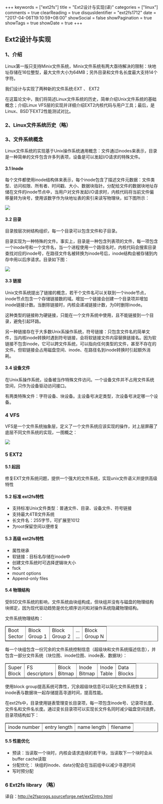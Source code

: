 +++
keywords = ["ext2fs"]
title = "Ext2设计与实现(译)"
categories = ["linux"]
comments = true
clearReading = true
disqusIdentifier = "ext2fs1712"
date = "2017-04-06T19:10:59+08:00"
showSocial = false
showPagination = true
showTags = true
showDate = true
+++

## Ext2设计与实现

### 1、介绍
Linux第一版只支持Minix文件系统，Minix文件系统有两大亟待解决的限制：块地址存储在16位整型，最大文件大小为64MB；另外目录和文件名长度最大支持14个字符。

我们设计与实现了两种新的文件系统:EXT 、 EXT2

在这篇论文中，我们将简述Linux文件系统的历史，简单介绍Unix文件系统的基础概念；介绍Linux VFS层的实现并详细介绍EXT2内核代码与用户工具；最后，是Linux、BSD下EXT2性能测试对比。

### 2、Linux文件系统历史（略）
### 3、文件系统概念
Linux文件系统的实现基于Unix操作系统通用概念：文件通过inodes来表示，目录是一种简单的文件包含许多列表项，设备是可以发起I/O请求的特殊文件。
#### 3.1 Inode
每个文件都使用inode结构体来表示，每个inode包含了描述文件元数据：文件类型、访问权限、所有者、时间戳、大小、数据块指针。分配给文件的数据块地址存储在文件的inode节点中，当用户对文件发起I/O请求时，内核代码将当前文件偏移量转为块号，使用该数字作为块地址表的索引来读写物理块，如下图所示：

![](/images/ext2-inode.gif)

#### 3.2 目录
目录按层次树结构组织，每一个目录可以包含文件和子目录。

目录实现为一种特殊的文件。事实上，目录是一种包含列表项的文件，每一项包含一个inode号和一个文件名，当一个进程使用一个路径名时，内核代码会搜索目录查找对应的inode号，在路径文件名被转换为inode号后，inode结构会被存储到内存中用以后序请求。目录如下图：

![](/images/ext2-dir.gif)
#### 3.3 链接
Unix文件系统提出了链接的概念，若干个文件名可以关联到一个inode节点，inode节点包含一个存储链接数的域。增加一个链接会创建一个目录项并增加inode链接计数。当删除链接时，内核会递减链接计数，为0时删除inode。

这种类型的链接称为硬链接，只能在一个文件系统中使用，且不能链接到一个目录，避免引起环路。

另一种链接存在于大多数Unix系操作系统，符号链接：只包含文件名的简单文件，当内核inode转换时遇到符号链接，会将软链接文件内容替换链接名。因为软链接不包含inode，它可以跨文件系统，可以指向任何类型的文件，甚至不存在的文件。但软链接会占用磁盘空间、inode、在路径名到inode转换时引起额外消耗。

#### 3.4 设备文件
在Unix系操作系统，设备被当作特殊文件访问。一个设备文件并不占用文件系统空间，只作为设备驱动访问接口。

有两类特殊文件：字符设备、块设备。主设备号决定类型，次设备号决定哪一个设备。

### 4 VFS
VFS是一个文件系统抽象层，定义了一个文件系统应该实现的操作，对上层屏蔽了底层不同文件系统的实现，一图概之：

![](/images/ext2-vfs.gif)
### 5 EXT2
#### 5.1 起因
修复EXT文件系统问题，提供一个强大的文件系统，实现unix文件语义并提供高级特性
#### 5.2 标准 ext2fs特性
- 支持标准Unix文件类型：普通文件、目录、设备文件、符号链接
- 支持最大4TB文件系统
- 长文件名：255字节，可扩展至1012
- 为root保留空间以便修复

#### 5.3 高级 ext2fs特性
- 属性继承
- 软链接：目标名存储在inode中
- 创建文件系统时可选择逻辑块大小
- fsck
- mount options
- Append-only files 

#### 5.4 物理结构
受BSD文件系统的影响，文件系统由块组构成，但块组并没有与磁盘的物理结构块绑定，因为现代驱动趋势是优化顺序访问和对操作系统隐藏物理结构。

文件系统物理结构：
<table border="">
<tbody><tr>
<td>Boot<br>Sector</td>
<td>Block<br>Group 1</td>
<td>Block<br>Group 2</td>
<td>...<br>...</td>
<td>Block<br>Group N</td>
</tr>
</tbody></table>

每一个块组包含一份冗余的文件系统控制信息（超级块和文件系统描述信息），并包含一部分文件系统（块位图、inode位图、inode表、数据块）：
<table border="">
<tbody><tr>
<td>Super<br>Block</td>
<td>FS<br>descriptors</td>
<td>Block<br>Bitmap</td>
<td>Inode<br>Bitmap</td>
<td>Inode<br>Table</td>
<td>Data<br>Blocks</td>
</tr>
</tbody></table>

使用block group提高系统可靠性，冗余超级块信息可以简化文件系统恢复；inode表与数据块一起存储提高寻道时间，提高性能。

在ext2fs中，目录使用链表管理变长目录项，每一项包含inode号、记录项长度、文件名和文件名长度。通过变长目录项可以实现长文件名同时减少磁盘空间浪费，目录项结构如下：
<table border="">
<tbody><tr>
<td>inode number</td><td>entry length</td>
<td>name length</td><td>filename</td>
</tr>
</tbody></table>

#### 5.5 性能优化

- 预读：当读取一个块时，内核会请求连续的若干块，当读取下一个块时会从buffer cache读取
- 分配优化： 块组的inode、data分配会在当前组中以减少寻道时间
- 写时预分配

### 6 Ext2fs library （略）

译自：http://e2fsprogs.sourceforge.net/ext2intro.html

